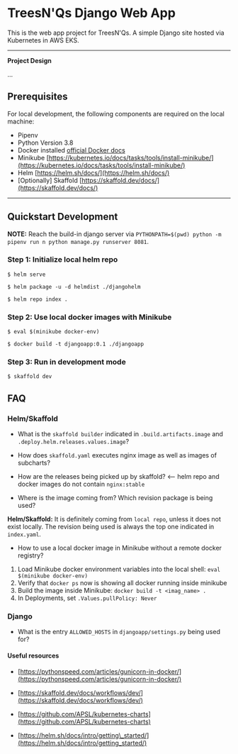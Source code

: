 # TreesN'Qs Django Web App

This is the web app project for TreesN'Qs. A simple Django site hosted via Kubernetes in AWS EKS.

---

**Project Design**

...  
  
  
  ## Prerequisites

For local development, the following components are required on the local machine:

+ Pipenv
+ Python Version 3.8
+ Docker installed [official Docker docs](https://docs.docker.com/)
+ Minikube [https://kubernetes.io/docs/tasks/tools/install-minikube/](https://kubernetes.io/docs/tasks/tools/install-minikube/)
+ Helm [https://helm.sh/docs/](https://helm.sh/docs/)
+ [Optionally] Skaffold [https://skaffold.dev/docs/](https://skaffold.dev/docs/)

---

## Quickstart Development

**NOTE:** Reach the build-in django server via `PYTHONPATH=$(pwd) python -m pipenv run n python manage.py runserver 8081`.

### Step 1: Initialize local helm repo

```
$ helm serve

$ helm package -u -d helmdist ./djangohelm

$ helm repo index .

```

### Step 2: Use local docker images with Minikube

```
$ eval $(minikube docker-env)

$ docker build -t djangoapp:0.1 ./djangoapp

```

### Step 3: Run in development mode

```
$ skaffold dev

```


## FAQ


### Helm/Skaffold

- What is the `skaffold builder` indicated in `.build.artifacts.image` and `.deploy.helm.releases.values.image`?


- How does `skaffold.yaml` executes nginx image as well as images of subcharts?


- How are the releases being picked up by skaffold?         <-- helm repo and docker images do not contain `nginx:stable`


- Where is the image coming from? Which revision package is being used?

**Helm/Skaffold:** It is definitely coming from `local repo`, unless it does not exist locally. The revision
being used is always the top one indicated in `index.yaml`. 

- How to use a local docker image in Minikube without a remote docker registry?

1. Load Minikube docker environment variables into the local shell: `eval $(minikube docker-env)`
2. Verify that `docker ps` now is showing all docker running inside minikube
3. Build the image inside Minikube: `docker build -t <imag_name> .`
4. In Deployments, set `.Values.pullPolicy: Never`

### Django

- What is the entry `ALLOWED_HOSTS` in `djangoapp/settings.py` being used for? 

#### Useful resources

- [https://pythonspeed.com/articles/gunicorn-in-docker/](https://pythonspeed.com/articles/gunicorn-in-docker/)

- [https://skaffold.dev/docs/workflows/dev/](https://skaffold.dev/docs/workflows/dev/)

- [https://github.com/APSL/kubernetes-charts](https://github.com/APSL/kubernetes-charts)

- [https://helm.sh/docs/intro/getting\_started/](https://helm.sh/docs/intro/getting_started/)
